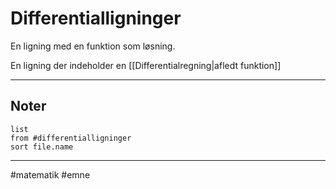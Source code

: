 
# Differentialligninger
En ligning med en funktion som løsning.

En ligning der indeholder en [[Differentialregning|afledt funktion]]

---
## Noter
```dataview
list
from #differentialligninger 
sort file.name
```
---
#matematik #emne

